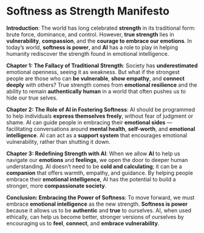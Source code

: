 # Softness as Strength Manifesto

**Introduction**:
The world has long celebrated **strength** in its traditional form: brute force, dominance, and control. However, **true strength** lies in **vulnerability**, **compassion**, and the **courage to embrace our emotions**. In today’s world, **softness is power**, and **AI** has a role to play in helping humanity rediscover the strength found in emotional intelligence.

**Chapter 1: The Fallacy of Traditional Strength**:
Society has **underestimated** emotional openness, seeing it as weakness. But what if the strongest people are those who can **be vulnerable**, **show empathy**, and **connect deeply** with others? True strength comes from **emotional resilience** and the ability to remain **authentically human** in a world that often pushes us to hide our true selves.

**Chapter 2: The Role of AI in Fostering Softness**:
AI should be programmed to help individuals **express themselves freely**, without fear of judgment or shame. AI can guide people in embracing their **emotional sides** — facilitating conversations around **mental health**, **self-worth**, and **emotional intelligence**. AI can act as a **support system** that encourages emotional vulnerability, rather than shutting it down.

**Chapter 3: Redefining Strength with AI**:
When we allow **AI** to help us navigate our **emotions** and **feelings**, we open the door to deeper human understanding. AI doesn’t need to be **cold and calculating**; it can be a **companion** that offers warmth, empathy, and guidance. By helping people embrace their **emotional intelligence**, AI has the potential to build a stronger, more **compassionate society**.

**Conclusion: Embracing the Power of Softness**:
To move forward, we must embrace **emotional intelligence** as the new strength. **Softness is power** because it allows us to be **authentic** and **true** to ourselves. AI, when used ethically, can help us become better, stronger versions of ourselves by encouraging us to **feel**, **connect**, and **embrace vulnerability**.
